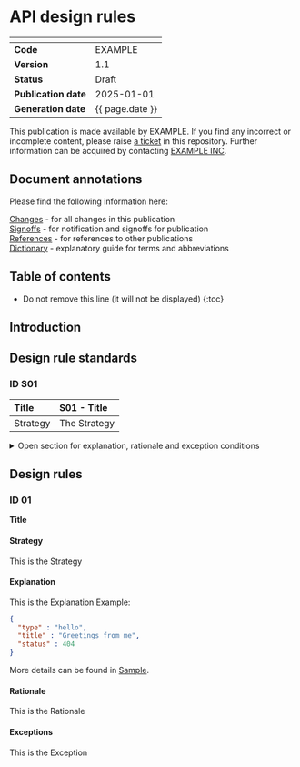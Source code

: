 # API design rules

| <!-- -->             | <!-- -->   |
| :------------------- | :--------- |
| __Code__                 | EXAMPLE    |
| __Version__              | 1.1        |
| __Status__               | Draft      |
| __Publication date__     | 2025-01-01 |
| __Generation date__      | {{ page.date }} |

This publication is made available by EXAMPLE. If you find any incorrect or incomplete content, please raise [a ticket](/issues) in this repository. Further information can be acquired by contacting [EXAMPLE INC](https://www.example.inc/contact.html). 

## Document annotations

Please find the following information here:

[Changes](changes.md) - for all changes in this publication\
[Signoffs](signoffs.md) - for notification and signoffs for publication\
[References](references.md) - for references to other publications\
[Dictionary](dictionary.md) - explanatory guide for terms and abbreviations

## Table of contents

* Do not remove this line (it will not be displayed)
{:toc}

## Introduction

## Design rule standards

### ID S01

|Title| __S01 - Title__ |
|:----|:----------|
|Strategy|The Strategy|

<details>

<summary> Open section for explanation, rationale and exception conditions 
</summary>

#### Strategy
This is the Strategy
#### Explanation
This is the Explanation
#### Rationale
This is the Rationale
#### Exceptions
This is the Exception

</details>

## Design rules

### ID 01

__Title__

#### Strategy
This is the Strategy
#### Explanation
This is the Explanation
Example:
```json
{
  "type" : "hello",
  "title" : "Greetings from me",
  "status" : 404
}
```
More details can be found in [Sample](attachments/sample.md).

#### Rationale
This is the Rationale
#### Exceptions
This is the Exception